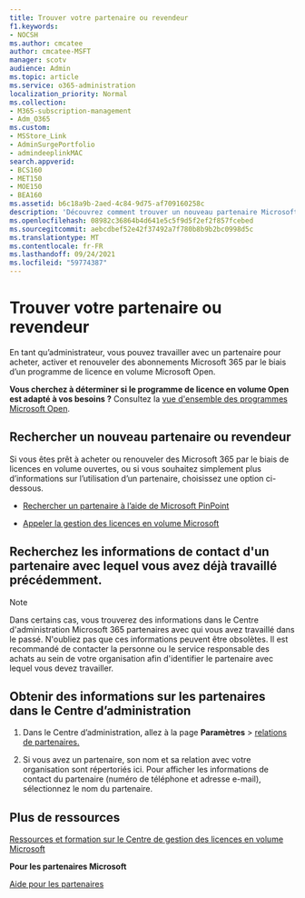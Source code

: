 ```yaml
---
title: Trouver votre partenaire ou revendeur
f1.keywords:
- NOCSH
ms.author: cmcatee
author: cmcatee-MSFT
manager: scotv
audience: Admin
ms.topic: article
ms.service: o365-administration
localization_priority: Normal
ms.collection:
- M365-subscription-management
- Adm_O365
ms.custom:
- MSStore_Link
- AdminSurgePortfolio
- admindeeplinkMAC
search.appverid:
- BCS160
- MET150
- MOE150
- BEA160
ms.assetid: b6c18a9b-2aed-4c84-9d75-af709160258c
description: 'Découvrez comment trouver un nouveau partenaire Microsoft 365 ou obtenir des informations de contact pour un partenaire avec qui vous avez travaillé dans le passé. '
ms.openlocfilehash: 08982c36864b4d641e5c5f9d5f2ef2f857fcebed
ms.sourcegitcommit: aebcdbef52e42f37492a7f780b8b9b2bc0998d5c
ms.translationtype: MT
ms.contentlocale: fr-FR
ms.lasthandoff: 09/24/2021
ms.locfileid: "59774387"
---
```

# <a name="find-your-partner-or-reseller"></a>Trouver votre partenaire ou revendeur

En tant qu’administrateur, vous pouvez travailler avec un partenaire pour acheter, activer et renouveler des abonnements Microsoft 365 par le biais d’un programme de licence en volume Microsoft Open. 
  
 **Vous cherchez à déterminer si le programme de licence en volume Open est adapté à vos besoins ?** Consultez la [vue d'ensemble des programmes Microsoft Open](https://go.microsoft.com/fwlink/p/?LinkId=613298).
  
## <a name="find-a-new-partner-or-reseller"></a>Rechercher un nouveau partenaire ou revendeur

Si vous êtes prêt à acheter ou renouveler des Microsoft 365 par le biais de licences en volume ouvertes, ou si vous souhaitez simplement plus d’informations sur l’utilisation d’un partenaire, choisissez une option ci-dessous. 
  
- [Rechercher un partenaire à l’aide de Microsoft PinPoint](https://go.microsoft.com/fwlink/p/?LinkId=613304)
    
- [Appeler la gestion des licences en volume Microsoft](https://go.microsoft.com/fwlink/p/?LinkId=613305)
    
## <a name="find-contact-information-for-a-partner-youve-worked-with-in-the-past"></a>Recherchez les informations de contact d'un partenaire avec lequel vous avez déjà travaillé précédemment.

> [!NOTE]
> Dans certains cas, vous trouverez des informations dans le Centre d'administration Microsoft 365 partenaires avec qui vous avez travaillé dans le passé. N'oubliez pas que ces informations peuvent être obsolètes. Il est recommandé de contacter la personne ou le service responsable des achats au sein de votre organisation afin d'identifier le partenaire avec lequel vous devez travailler. 
  
## <a name="get-partner-info-in-the-admin-center"></a>Obtenir des informations sur les partenaires dans le Centre d’administration

1. Dans le Centre d’administration, allez à la page **Paramètres**  >  <a href="https://go.microsoft.com/fwlink/p/?linkid=2074649" target="_blank">relations de partenaires.</a>
  
2. Si vous avez un partenaire, son nom et sa relation avec votre organisation sont répertoriés ici. Pour afficher les informations de contact du partenaire (numéro de téléphone et adresse e-mail), sélectionnez le nom du partenaire.
    
## <a name="more-resources"></a>Plus de ressources

[Ressources et formation sur le Centre de gestion des licences en volume Microsoft](https://go.microsoft.com/fwlink/?LinkId=613306)
  
 **Pour les partenaires Microsoft**
  
[Aide pour les partenaires](https://support.microsoft.com/office/ae811622-b838-4f62-b7e9-659627374963)
  

